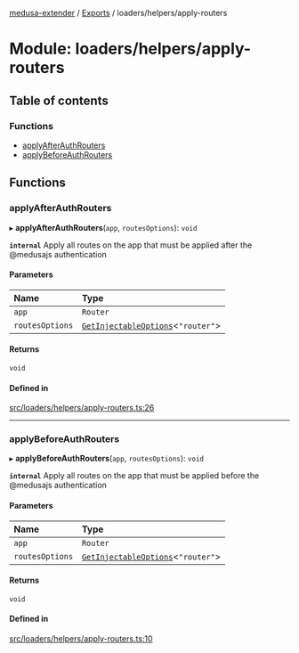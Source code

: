 [medusa-extender](../README.md) / [Exports](../modules.md) / loaders/helpers/apply-routers

# Module: loaders/helpers/apply-routers

## Table of contents

### Functions

- [applyAfterAuthRouters](loaders_helpers_apply_routers.md#applyafterauthrouters)
- [applyBeforeAuthRouters](loaders_helpers_apply_routers.md#applybeforeauthrouters)

## Functions

### applyAfterAuthRouters

▸ **applyAfterAuthRouters**(`app`, `routesOptions`): `void`

**`internal`**
Apply all routes on the app that must be applied after the @medusajs authentication

#### Parameters

| Name | Type |
| :------ | :------ |
| `app` | `Router` |
| `routesOptions` | [`GetInjectableOptions`](core_types.md#getinjectableoptions)<``"router"``\> |

#### Returns

`void`

#### Defined in

[src/loaders/helpers/apply-routers.ts:26](https://github.com/octalpixel/medusa-extender/blob/a877266/src/loaders/helpers/apply-routers.ts#L26)

___

### applyBeforeAuthRouters

▸ **applyBeforeAuthRouters**(`app`, `routesOptions`): `void`

**`internal`**
Apply all routes on the app that must be applied before the @medusajs authentication

#### Parameters

| Name | Type |
| :------ | :------ |
| `app` | `Router` |
| `routesOptions` | [`GetInjectableOptions`](core_types.md#getinjectableoptions)<``"router"``\> |

#### Returns

`void`

#### Defined in

[src/loaders/helpers/apply-routers.ts:10](https://github.com/octalpixel/medusa-extender/blob/a877266/src/loaders/helpers/apply-routers.ts#L10)
